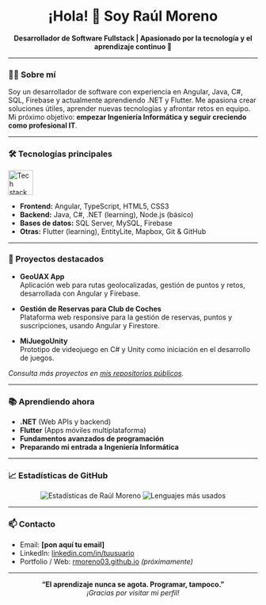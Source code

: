 <h1 align="center">¡Hola! 👋 Soy Raúl Moreno</h1>
<p align="center">
  <b>Desarrollador de Software Fullstack | Apasionado por la tecnología y el aprendizaje continuo 🚀</b>
</p>

---

### 🧑‍💻 Sobre mí

Soy un desarrollador de software con experiencia en Angular, Java, C#, SQL, Firebase y actualmente aprendiendo .NET y Flutter. Me apasiona crear soluciones útiles, aprender nuevas tecnologías y afrontar retos en equipo.  
Mi próximo objetivo: **empezar Ingeniería Informática y seguir creciendo como profesional IT**.

---

### 🛠️ Tecnologías principales

<img src="https://skillicons.dev/icons?i=angular,java,cs,typescript,html,css,firebase,git,github,dotnet,flutter" alt="Tech stack" height="50" />

- **Frontend:** Angular, TypeScript, HTML5, CSS3  
- **Backend:** Java, C#, .NET (learning), Node.js (básico)  
- **Bases de datos:** SQL Server, MySQL, Firebase  
- **Otras:** Flutter (learning), EntityLite, Mapbox, Git & GitHub

---

### 🚀 Proyectos destacados

- **GeoUAX App**  
  Aplicación web para rutas geolocalizadas, gestión de puntos y retos, desarrollada con Angular y Firebase.

- **Gestión de Reservas para Club de Coches**  
  Plataforma web responsive para la gestión de reservas, puntos y suscripciones, usando Angular y Firestore.

- **MiJuegoUnity**  
  Prototipo de videojuego en C# y Unity como iniciación en el desarrollo de juegos.

_Consulta más proyectos en [mis repositorios públicos](https://github.com/rmoreno03?tab=repositories)._

---

### 📚 Aprendiendo ahora

- **.NET** (Web APIs y backend)
- **Flutter** (Apps móviles multiplataforma)
- **Fundamentos avanzados de programación**
- **Preparando mi entrada a Ingeniería Informática**

---

### 📈 Estadísticas de GitHub

<p align="center">
  <img src="https://github-readme-stats.vercel.app/api?username=rmoreno03&show_icons=true&theme=dark" alt="Estadísticas de Raúl Moreno" />
  <img src="https://github-readme-stats.vercel.app/api/top-langs/?username=rmoreno03&layout=compact&theme=dark" alt="Lenguajes más usados" />
</p>

---

### 📫 Contacto

- Email: **[pon aquí tu email]**
- LinkedIn: [linkedin.com/in/tuusuario](#)
- Portfolio / Web: [rmoreno03.github.io](https://rmoreno03.github.io) _(próximamente)_

---

<div align="center">
  <b>“El aprendizaje nunca se agota. Programar, tampoco.”</b>
  <br/>
  <em>¡Gracias por visitar mi perfil!</em>
</div>

